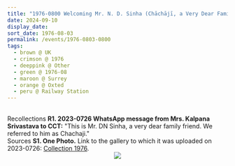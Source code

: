 ```yaml
---
title: "1976-0800 Welcoming Mr. N. D. Sinha (Chāchājī, a Very Dear Family Friend), Railway Station, Oxted, Surrey, UK"
date: 2024-09-10
display_date: 
sort_date: 1976-08-03
permalink: /events/1976-0803-0800
tags:
  - brown @ UK
  - crimson @ 1976
  - deeppink @ Other
  - green @ 1976-08
  - maroon @ Surrey
  - orange @ Oxted
  - peru @ Railway Station
---
```


<br>

<wave-list>
  <list-title color="DarkSeaGreen" width="65"> Recollections</list-title>
  <list-item color="BlanchedAlmond" width="280"><b>R1. 2023-0726 WhatsApp message from Mrs. Kalpana Srivastava to CCT:</b> "This is Mr. DN Sinha, a very dear family friend. We referred to him as Chachaji."</list-item>
</wave-list>

<br>

<wave-list>
  <list-title color="DarkSeaGreen" width="40">Sources</list-title>
  <list-item color="BlanchedAlmond"  width="280"><b>S1. One Photo.</b> Link to the gallery to which it was uploaded on 2023-0726: <a href="https://eternalmoments.smugmug.com/Collections/Mrs-Kalpana-Srivastava-Collection/1976/">Collection 1976</a>.</list-item>
</wave-list>

<div style="text-align: center"><img src="https://pub-bcc3cbe9b1e94ba1ac28915f7a3900fa.r2.dev/1976-0800_Welcoming_Mr._N._D._Sinha_(Chachaji_a_Very_Dear_Family_Friend)_Railway_Station_Oxted_Surrey_UK_01_(Mrs._Kalpana_Srivastava_Collection).jpeg" /></div>